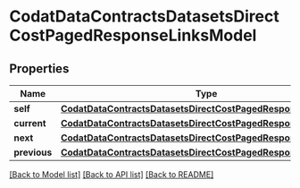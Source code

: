 # CodatDataContractsDatasetsDirectCostPagedResponseLinksModel


## Properties
Name | Type | Description | Notes
------------ | ------------- | ------------- | -------------
**self** | [**CodatDataContractsDatasetsDirectCostPagedResponseHrefModel**](CodatDataContractsDatasetsDirectCostPagedResponseHrefModel.md) |  | [optional] 
**current** | [**CodatDataContractsDatasetsDirectCostPagedResponseHrefModel**](CodatDataContractsDatasetsDirectCostPagedResponseHrefModel.md) |  | [optional] 
**next** | [**CodatDataContractsDatasetsDirectCostPagedResponseHrefModel**](CodatDataContractsDatasetsDirectCostPagedResponseHrefModel.md) |  | [optional] 
**previous** | [**CodatDataContractsDatasetsDirectCostPagedResponseHrefModel**](CodatDataContractsDatasetsDirectCostPagedResponseHrefModel.md) |  | [optional] 

[[Back to Model list]](../README.md#documentation-for-models) [[Back to API list]](../README.md#documentation-for-api-endpoints) [[Back to README]](../README.md)


